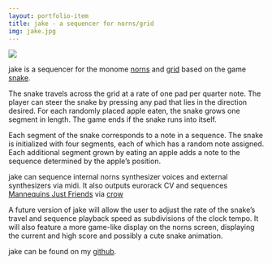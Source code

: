 ```yaml
---
layout: portfolio-item
title: jake - a sequencer for norns/grid
img: jake.jpg
---
```


<div class="w3-display-container w3-padding w3-center">
    <p>
        <img src={{ site.baseurl }}"/assets/images/portfolio/jake.jpg" class="w3-image">
    </p>
</div>

jake is a sequencer for the monome [norns](https://monome.org/docs/norns/) and [grid](https://monome.org/docs/grid/) based on the game [snake](https://en.m.wikipedia.org/wiki/Snake_(video_game_genre)).

The snake travels across the grid at a rate of one pad per quarter note. The player can steer the snake by pressing any pad that lies in the direction desired. For each randomly placed apple eaten, the snake grows one segment in length. The game ends if the snake runs into itself.

Each segment of the snake corresponds to a note in a sequence. The snake is initialized with four segments, each of which has a random note assigned. Each additional segment grown by eating an apple adds a note to the sequence determined by the apple’s position.

jake can sequence internal norns synthesizer voices and external synthesizers via midi. It also outputs eurorack CV and sequences [Mannequins Just Friends](https://www.whimsicalraps.com/products/just-friends?variant=5586981781533) via  [crow](https://monome.org/docs/crow/)

A future version of jake will allow the user to adjust the rate of the snake’s travel and sequence playback speed as subdivisions of the clock tempo. It will also feature a more game-like display on the norns screen, displaying the current and high score and possibly a cute snake animation.

jake can be found on my [github](https://github.com/johnmatter/jake).
